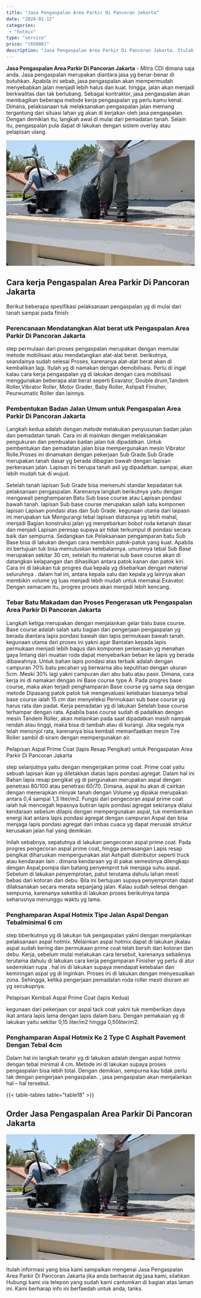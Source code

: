 ```yaml
---
title: "Jasa Pengaspalan Area Parkir Di Pancoran Jakarta"
date: "2024-01-12"
categories:
 - "hotmix"
type: "service"
price: "[65000]"
description: "Jasa Pengaspalan Area Parkir Di Pancoran Jakarta. Itulah informasi yang bisa kami sampaikan mengenai Jasa Pengaspalan Area Parkir Di Pancoran Jakarta jika an..."
---
```


**Jasa Pengaspalan Area Parkir Di Pancoran Jakarta** - Mitra CDI dimana saja anda. Jasa pengaspalan merupakan diantara jasa yg benar-benar di butuhkan. Apabila ini sebab, jasa pengaspalan akan mempermudah menyebabkan jalan menjadi lebih halus dan kuat. hingga, jalan akan menjadi berkwalitas dan tak berlubang. Sebagai kontraktor, jasa pengaspalan akan membagikan beberapa metode kerja pengaspalan yg perlu kamu kenal. Dimana, pelaksanaan tuk melaksanakan pengaspalan jalan memang tergantung dari situasi lahan yg akan di kerjakan oleh jasa pengaspalan. Dengan demikian itu, langkah awal di mulai dari pemadatan tanah. Selain itu, pengaspalan pula dapat di lakukan dengan sistem overlay atau pelapisan ulang.

![Jasa Pengaspalan Area Parkir Di Pancoran Jakarta](/images/hotmix/jasa-hotmix-aspal-17.jpg)

## Cara kerja Pengaspalan Area Parkir Di Pancoran Jakarta

Berikut beberapa spesifikasi pelaksanaan pengaspalan yg di mulai dari tanah sampai pada finish:

### Perencanaan Mendatangkan Alat berat utk Pengaspalan Area Parkir Di Pancoran Jakarta

step permulaan dari proses pengaspalan merupakan dengan memulai metode mobilisasi atau mendatangkan alat-alat berat. berikutnya, seandainya sudah selesai Proses, karenanya alat-alat berat akan di kembalikan lagi. Itulah yg di namakan dengan demobilisasi. Perlu di ingat kalau cara kerja pengaspalan yg di lakukan dengan cara mobilisasi menggunakan beberapa alat berat seperti Exavator, Double drum,Tandem Roller,Vibrator Roller, Motor Grader, Baby Roller, Ashpalt Finisher, Peuneumatic Roller dan lainnya.

### Pembentukan Badan Jalan Umum untuk Pengaspalan Area Parkir Di Pancoran Jakarta

Langkah kedua adalah dengan metode melakukan penyusunan badan jalan dan pemadatan tanah. Cara ini di mainkan dengan melaksanakan pengukuran dan pembuatan badan jalan tuk dipadatkan. Untuk pembentukan dan pemadatan jalan bisa mempergunakan mesin Vibrator Rolle.Proses ini dinamakan dengan pekerjaan Sub Grade.Sub Grade merupakan tanah dasar yg berada dibagian bawah dengan lapisan perkerasan jalan. Lapisan ini berupa tanah asli yg dipadatkan. sampai, akan lebih mudah tuk di wujud.

Setelah tanah lapisan Sub Grade bisa memenuhi standar kepadatan tuk pelaksanaan pengaspalan. Karenanya langkah berikutnya yaitu dengan mengawali penghamparan Batu Sub base course atau Lapisan pondasi bawah tanah. lapisan Sub base course merupakan salah satu komponen lapisan Lapisan pondasi atas dan Sub Grade. kegunaan utama dari laipasn ini merupakan tuk Mengurangi tebal lapisan diatasnya yg lebih mahal, menjadi Bagian konstruksi jalan yg menyebarkan bobot roda ketanah dasar dan menjadi Lapisan peresap supaya air tidak terkumpul di pondasi secara baik dan sempurna. Sedangkan tuk Pelaksanaan pengamparan batu Sub Base bisa di lakukan dengan cara membikin patok-patok yang kuat. Apabila ini bertujuan tuk bisa memutuskan ketebalannya. umumnya tebal Sub Base merupakan sekitar 30 cm, setelah itu material sub base course akan di datangkan kelapangan dan dihasilkan antara patok kanan dan patok kiri. Cara ini di lakukan tuk progres dua kepala yg disebarkan dengan material seluruhnya . dalam hal ini, antara kepala satu dan kepala yg lainnya akan membikin volume yg luas menjadi lebih mudah untuk memakai Exavator. Dengan semacam itu, progres proses akan menjadi lebih kencang.

### Tebar Batu Makadam dan Proses Pengerasan utk Pengaspalan Area Parkir Di Pancoran Jakarta

Langkah ketiga merupakan dengan menjalankan gelar batu base course. Base course adalah salah satu bagian dari pengerjaan pengaspalan yg berada diantara lapis pondasi bawah dan lapis permukaan bawah tanah. kegunaan utama dari proses ini yakni agar Bantalan kepada lapis permukaan menjadi lebih bagus dan komponen perkerasan yg menahan gaya lintang dari muatan roda dapat menyebarkan beban ke lapis yg berada dibawahnya. Untuk bahan lapis pondasi atas terbaik adalah dengan campuran 70% batu pecahan yg berwarna abu keputihan dengan ukuran 5cm. Meski 30% lagi yakni campuran dari abu batu atau pasir. Dimana, cara kerja ini di namakan dengan ini Base course type A. Pada progres base course, maka akan terjadi penghamparan Base course yg sama saja dengan metode Dipasang patok patok tuk mengevaluasi ketebalan biasanya tebal base course ialah 15 cm dan menyeleksi Permukaan sub base course yg harus rata dan padat. Kerja pemadatan yg di lakukan Setelah base course terhampar dengan rata. Apabila base course sudah di padatkan dengan mesin Tandem Roller, akan melainkan pada saat dipadatkan masih nampak rendah atau tinggi, maka bisa di tambah atau di kurangi. Jika segala nya telah menonjol rata, karenanya bisa kembali memanfaatkan mesin Tire Roller sambil di siram dengan mempergunakan air.

Pelapisan Aspal Prime Coat (lapis Resap Pengikat) untuk Pengaspalan Area Parkir Di Pancoran Jakarta

step selanjutnya yaitu dengan mengerjakan prime coat. Prime coat yaitu sebuah lapisan ikan yg diletakkan diatas lapis pondasi agregat. Dalam hal ini Bahan lapis resap pengikat yg di pergunakan merupakan aspal dengan penetrasi 80/100 atau penetrasi 60/70. Dimana, aspal itu akan di cairkan dengan menerapkan minyak tanah dengan Volume yg dipakai merupakan antara 0,4 sampai 1,3 liter/m2. Fungsi dari pengecoran aspal prime coat ialah tuk mencegah lepasnya butiran lapis pondasi agregat sekiranya dilalui kendaraan sebelum dilapis dengan mempergunakan aspal, tuk memberikan energi ikat antara lapis pondasi agregat dengan campuran Aspal dan bisa menjaga lapis pondasi agregat dari imbas cuaca yg dapat merusak struktur kerusakan jalan hal yang demikian.

Inilah sebabnya, sepatutnya di lakukan pengecoran aspal prime coat. Pada progres pengecoran aspal prime coat, hingga pemasangan Lapis resap pengikat diharuskan mempergunakan alat Ashpalt distributor seperti truck atau kendaraan lain . dimana kendaraan yg di pakai semestinya dilengkapi dengan Aspal,pompa dan batang penyemprot tuk menjaga suhu aspal. Sebelum di lakukan penyemprotan, patut terutama dahulu lahan mesti bebas dari kotoran dan debu. Bila ini bertujuan supaya penyemprotan dapat dilaksanakan secara merata sepanjang jalan. Kalau sudah selesai dengan sempurna, karenanya seketika di lakukan proses berikutnya tanpa seharusnya menunggu waktu yg lama.

### Penghamparan Aspal Hotmix Tipe Jalan Aspal Dengan Tebalminimal 6 cm

step bberikutnya yg di lakukan tuk pengaspalan yakni dengan menjalankan pelaksanaan aspal hotmix. Melainkan aspal hotmix dapat di lakukan jikalau aspal sudah kering dan permukaan prime coat telah bersih dari kotoran dan debu. Kerja, sebelum mulai melakukan cara tersebut, karenanya sebaiknya terutama dahulu di lakukan cara kerja pengamparan Finisher yg perlu di atur sedemikian rupa . hal ini di lakukan supaya mendapat ketebalan dan kemiringan aspal yg di inginkan. Proses ini di lakukan dengan menyesuaikan zona. Sehingga, ketika pengerjaan pemadatan roda roller mesti disiram air yg secukupnya.

Pelapisan Kembali Aspal Prime Coat (lapis Kedua)

kegunaan dari pekerjaan cor aspal tack coat yakni tuk memberikan daya ikat antara lapis lama dengan lapis dalam baru. Dengan pemakaian yg di lakukan yaitu sekitar 0,15 liter/m2 hingga 0,50liter/m2.

### Penghamparan Aspal Hotmix Ke 2 Type C Asphalt Pavement Dengan Tebal 4cm

Dalam hal ini langkah terahir yg di lakukan adalah dengan aspal hotmix dengan tebal minimal 4 cm. Metode ini di lakukan supaya proses pengaspalan bisa lebih total. Dengan demikian, sempurna kau tidak perlu tak dengan pengerjaan pengaspalan. , jasa pengaspalan akan menjalankan hal – hal tersebut.

{{< table-tables table="table18" >}}

## Order Jasa Pengaspalan Area Parkir Di Pancoran Jakarta

![Jasa Pengaspalan Area Parkir Di Pancoran Jakarta](/images/hotmix/jasa-hotmix-aspal-17.jpg)

Itulah informasi yang bisa kami sampaikan mengenai Jasa Pengaspalan Area Parkir Di Pancoran Jakarta jika anda berhasrat dg jasa kami, silahkan Hubungi kami via telepon yang sudah kami cantumkan di bagian atas laman ini. Kami berharap info ini berfaedah untuk anda, tanks.
